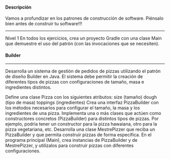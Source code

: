 #### Descripción  
Vamos a profundizar en los patrones de construcción de software. Piénsalo bien antes de construir tu software!!!
___
Nivel 1
En todos los ejercicios, crea un proyecto Gradle con una clase Main que demuestre el uso del patrón (con las invocaciones que se necesiten).

#### Builder
___
Desarrolla un sistema de gestión de pedidos de pizzas utilizando el patrón de diseño Builder en Java. El sistema debe permitir la creación de diferentes tipos de pizzas con configuraciones de tamaño, masa e ingredientes distintos.

Define una clase Pizza con los siguientes atributos:
size (tamaño)
dough (tipo de masa)
toppings (ingredientes)
Crea una interfaz PizzaBuilder con los métodos necesarios para configurar el tamaño, la masa y los ingredientes de una pizza.
Implementa una o más clases que actúen como constructores concretos (PizzaBuilder) para distintos tipos de pizzas. Por ejemplo, podría tener un constructor para la pizza hawaiana, otro para la pizza vegetariana, etc.
Desarrolla una clase MestrePizzer que reciba un PizzaBuilder y que permita construir pizzas de forma específica.
En el programa principal (Main), crea instancias de PizzaBuilder y de MestrePizzer, y utilízalos para construir pizzas con diferentes configuraciones.

